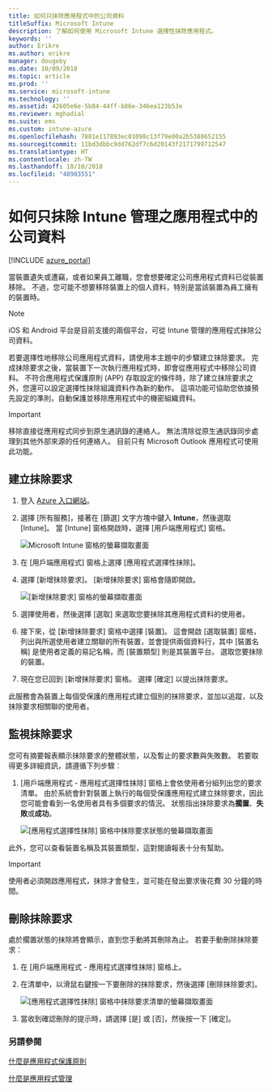 ```yaml
---
title: 如何只抹除應用程式中的公司資料
titleSuffix: Microsoft Intune
description: 了解如何使用 Microsoft Intune 選擇性抹除應用程式。
keywords: ''
author: Erikre
ms.author: erikre
manager: dougeby
ms.date: 10/09/2018
ms.topic: article
ms.prod: ''
ms.service: microsoft-intune
ms.technology: ''
ms.assetid: 42605e6e-5b84-44ff-b86e-346ea123b53e
ms.reviewer: mghadial
ms.suite: ems
ms.custom: intune-azure
ms.openlocfilehash: 7881e117893ec01098c13f79e00a2b5388652155
ms.sourcegitcommit: 11bd3dbbc9dd762df7c6d20143f2171799712547
ms.translationtype: HT
ms.contentlocale: zh-TW
ms.lasthandoff: 10/10/2018
ms.locfileid: "48903551"
---
```

# <a name="how-to-wipe-only-corporate-data-from-intune-managed-apps"></a>如何只抹除 Intune 管理之應用程式中的公司資料

[!INCLUDE [azure_portal](./includes/azure_portal.md)]

當裝置遺失或遭竊，或者如果員工離職，您會想要確定公司應用程式資料已從裝置移除。 不過，您可能不想要移除裝置上的個人資料，特別是當該裝置為員工擁有的裝置時。

>[!NOTE]
> iOS 和 Android 平台是目前支援的兩個平台，可從 Intune 管理的應用程式抹除公司資料。

若要選擇性地移除公司應用程式資料，請使用本主題中的步驟建立抹除要求。 完成抹除要求之後，當裝置下一次執行應用程式時，即會從應用程式中移除公司資料。 不符合應用程式保護原則 (APP) 存取設定的條件時，除了建立抹除要求之外，您還可以設定選擇性抹除組識資料作為新的動作。 這項功能可協助您依據預先設定的準則，自動保護並移除應用程式中的機密組織資料。

>[!IMPORTANT]
> 移除直接從應用程式同步到原生通訊錄的連絡人。 無法清除從原生通訊錄同步處理到其他外部來源的任何連絡人。 目前只有 Microsoft Outlook 應用程式可使用此功能。

## <a name="create-a-wipe-request"></a>建立抹除要求

1.  登入 [Azure 入口網站](https://portal.azure.com)。

2.  選擇 [所有服務]，接著在 [篩選] 文字方塊中鍵入 **Intune**，然後選取 [Intune]。 當 [Intune] 窗格開啟時，選擇 [用戶端應用程式] 窗格。

    ![Microsoft Intune 窗格的螢幕擷取畫面](./media/apps-selective-wipe01.png)

3.  在 [用戶端應用程式] 窗格上選擇 [應用程式選擇性抹除]。

4.  選擇 [新增抹除要求]。 [新增抹除要求] 窗格會隨即開啟。

    ![[新增抹除要求] 窗格的螢幕擷取畫面](./media/AzurePortal_MAM_NewWipeRequest.png)

5.  選擇使用者，然後選擇 [選取] 來選取您要抹除其應用程式資料的使用者。

6.  接下來，從 [新增抹除要求] 窗格中選擇 [裝置]。 這會開啟 [選取裝置] 窗格，列出與所選使用者建立關聯的所有裝置，並會提供兩個資料行，其中 [裝置名稱] 是使用者定義的易記名稱，而 [裝置類型] 則是其裝置平台。 選取您要抹除的裝置。

7.  現在您已回到 [新增抹除要求] 窗格。 選擇 [確定] 以提出抹除要求。

此服務會為裝置上每個受保護的應用程式建立個別的抹除要求，並加以追蹤，以及抹除要求相關聯的使用者。

## <a name="monitor-your-wipe-requests"></a>監視抹除要求

您可有摘要報表顯示抹除要求的整體狀態，以及暫止的要求數與失敗數。 若要取得更多詳細資訊，請遵循下列步驟︰

1.  [用戶端應用程式 - 應用程式選擇性抹除] 窗格上會依使用者分組列出您的要求清單。 由於系統會針對裝置上執行的每個受保護應用程式建立抹除要求，因此您可能會看到一名使用者具有多個要求的情況。 狀態指出抹除要求為**擱置**、**失敗**或**成功**。

    ![[應用程式選擇性抹除] 窗格中抹除要求狀態的螢幕擷取畫面](./media/wipe-request-status-1.png)

此外，您可以查看裝置名稱及其裝置類型，這對閱讀報表十分有幫助。

>[!IMPORTANT]
> 使用者必須開啟應用程式，抹除才會發生，並可能在發出要求後花費 30 分鐘的時間。

## <a name="delete-a-wipe-request"></a>刪除抹除要求

處於擱置狀態的抹除將會顯示，直到您手動將其刪除為止。 若要手動刪除抹除要求：

1.  在 [用戶端應用程式 - 應用程式選擇性抹除] 窗格上。

2.  在清單中，以滑鼠右鍵按一下要刪除的抹除要求，然後選擇 [刪除抹除要求]。

    ![[應用程式選擇性抹除] 窗格中抹除要求清單的螢幕擷取畫面](./media/delete-wipe-request.png)

3.  當收到確認刪除的提示時，請選擇 [是] 或 [否]，然後按一下 [確定]。

### <a name="see-also"></a>另請參閱
[什麼是應用程式保護原則](app-protection-policy.md)

[什麼是應用程式管理](app-management.md)
